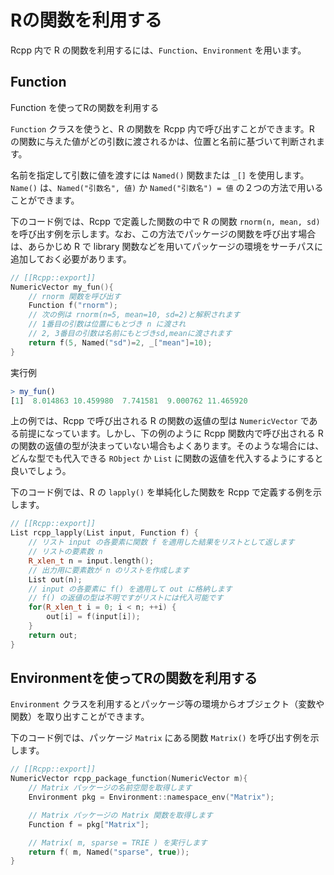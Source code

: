 # Rの関数を利用する

Rcpp 内で R の関数を利用するには、`Function`、`Environment` を用います。


## Function

Function を使ってRの関数を利用する

`Function` クラスを使うと、R の関数を Rcpp 内で呼び出すことができます。R の関数に与えた値がどの引数に渡されるかは、位置と名前に基づいて判断されます。

名前を指定して引数に値を渡すには `Named()` 関数または `_[]` を使用します。`Name()` は、`Named("引数名", 値)` か `Named("引数名") = 値` の２つの方法で用いることができます。

下のコード例では、Rcpp で定義した関数の中で R の関数 `rnorm(n, mean, sd)` を呼び出す例を示します。なお、この方法でパッケージの関数を呼び出す場合は、あらかじめ R で library 関数などを用いてパッケージの環境をサーチパスに追加しておく必要があります。

```cpp
// [[Rcpp::export]]
NumericVector my_fun(){
    // rnorm 関数を呼び出す
    Function f("rnorm");   
    // 次の例は rnorm(n=5, mean=10, sd=2)と解釈されます
    // 1番目の引数は位置にもとづき n に渡され
    // 2, 3番目の引数は名前にもとづきsd,meanに渡されます
    return f(5, Named("sd")=2, _["mean"]=10);
}
```

実行例

```r
> my_fun()
[1]  8.014863 10.459980  7.741581  9.000762 11.465920
```

上の例では、Rcpp で呼び出される R の関数の返値の型は `NumericVector` である前提になっています。しかし、下の例のように Rcpp 関数内で呼び出される R の関数の返値の型が決まっていない場合もよくあります。そのような場合には、どんな型でも代入できる `RObject` か `List` に関数の返値を代入するようにすると良いでしょう。

下のコード例では、R の `lapply()` を単純化した関数を Rcpp で定義する例を示します。

```cpp
// [[Rcpp::export]]
List rcpp_lapply(List input, Function f) {
    // リスト input の各要素に関数 f を適用した結果をリストとして返します
    // リストの要素数 n
    R_xlen_t n = input.length();
    // 出力用に要素数が n のリストを作成します
    List out(n);
    // input の各要素に f() を適用して out に格納します
    // f() の返値の型は不明ですがリストには代入可能です
    for(R_xlen_t i = 0; i < n; ++i) {
        out[i] = f(input[i]);
    }
    return out;
}
```


## Environmentを使ってRの関数を利用する

`Environment` クラスを利用するとパッケージ等の環境からオブジェクト（変数や関数）を取り出すことができます。

下のコード例では、パッケージ `Matrix` にある関数 `Matrix()` を呼び出す例を示します。

```cpp
// [[Rcpp::export]]
NumericVector rcpp_package_function(NumericVector m){
    // Matrix パッケージの名前空間を取得します
    Environment pkg = Environment::namespace_env("Matrix");

    // Matrix パッケージの Matrix 関数を取得します
    Function f = pkg["Matrix"];

    // Matrix( m, sparse = TRIE ) を実行します
    return f( m, Named("sparse", true));
}
```

